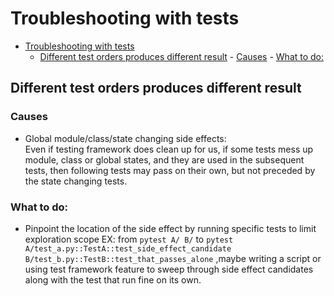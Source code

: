 # Troubleshooting with tests

<!--toc:start-->

- [Troubleshooting with tests](#troubleshooting-with-tests)
  - [Different test orders produces different result](#different-test-orders-produces-different-result) - [Causes](#causes) - [What to do:](#what-to-do)
  <!--toc:end-->

## Different test orders produces different result

### Causes

- Global module/class/state changing side effects:  
  Even if testing framework does clean up for us, if some tests mess
  up module, class or global states, and they are used in the subsequent
  tests, then following tests may pass on their own, but not preceded by
  the state changing tests.

### What to do:

- Pinpoint the location of the side effect by running specific tests to limit
  exploration scope
  EX: from `pytest A/ B/` to
  `pytest A/test_a.py::TestA::test_side_effect_candidate B/test_b.py::TestB::test_that_passes_alone`
  ,maybe writing a script or using test framework feature to sweep through
  side effect candidates along with the test that run fine on its own.
